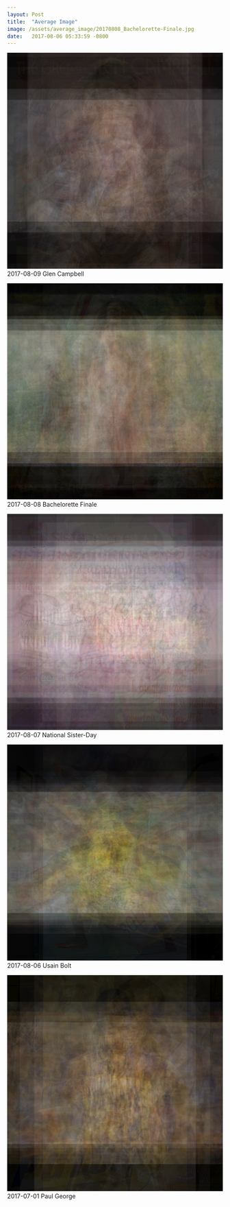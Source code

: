 ```yaml
---
layout: Post
title:  "Average Image"
image: /assets/average_image/20170808_Bachelorette-Finale.jpg
date:   2017-08-06 05:33:59 -0800
---
```

![altText](/assets/average_image/20170809_Glen-Campbell.jpg)
2017-08-09 Glen Campbell


![altText](/assets/average_image/20170808_Bachelorette-Finale.jpg)
2017-08-08 Bachelorette Finale

![altText](/assets/average_image/20170807_National-Sister-Day.jpg)
2017-08-07 National Sister-Day

![altText](/assets/average_image/20170806_Usain-Bolt.jpg)
2017-08-06 Usain Bolt

![altText](/assets/average_image/20170701_Paul-George.jpg)
2017-07-01 Paul George
